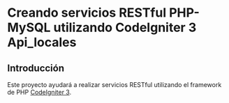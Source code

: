 # Creando servicios RESTful PHP-MySQL utilizando CodeIgniter 3 Api_locales
## Introducción
Este proyecto ayudará a realizar servicios RESTful utilizando el framework de PHP [CodeIgniter 3](https://codeigniter.com/en/download). 
